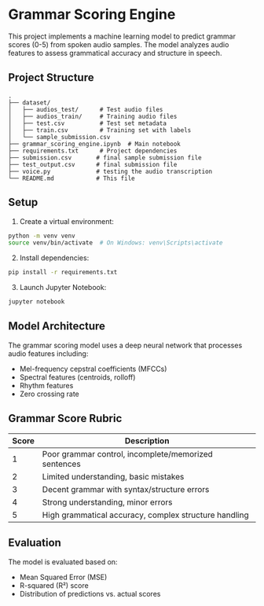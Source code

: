 # Grammar Scoring Engine

This project implements a machine learning model to predict grammar scores (0-5) from spoken audio samples. The model analyzes audio features to assess grammatical accuracy and structure in speech.

## Project Structure

```
.
├── dataset/
│   ├── audios_test/      # Test audio files
│   ├── audios_train/     # Training audio files
│   ├── test.csv          # Test set metadata
│   ├── train.csv         # Training set with labels
│   └── sample_submission.csv
├── grammar_scoring_engine.ipynb  # Main notebook
├── requirements.txt      # Project dependencies
├── submission.csv       # final sample submission file
├── test_output.csv      # final submission file
├── voice.py             # testing the audio transcription
└── README.md            # This file
```

## Setup

1. Create a virtual environment:
```bash
python -m venv venv
source venv/bin/activate  # On Windows: venv\Scripts\activate
```

2. Install dependencies:
```bash
pip install -r requirements.txt
```

3. Launch Jupyter Notebook:
```bash
jupyter notebook
```

## Model Architecture

The grammar scoring model uses a deep neural network that processes audio features including:
- Mel-frequency cepstral coefficients (MFCCs)
- Spectral features (centroids, rolloff)
- Rhythm features
- Zero crossing rate

## Grammar Score Rubric

| Score | Description |
|-------|-------------|
| 1 | Poor grammar control, incomplete/memorized sentences |
| 2 | Limited understanding, basic mistakes |
| 3 | Decent grammar with syntax/structure errors |
| 4 | Strong understanding, minor errors |
| 5 | High grammatical accuracy, complex structure handling |

## Evaluation

The model is evaluated based on:
- Mean Squared Error (MSE)
- R-squared (R²) score
- Distribution of predictions vs. actual scores 